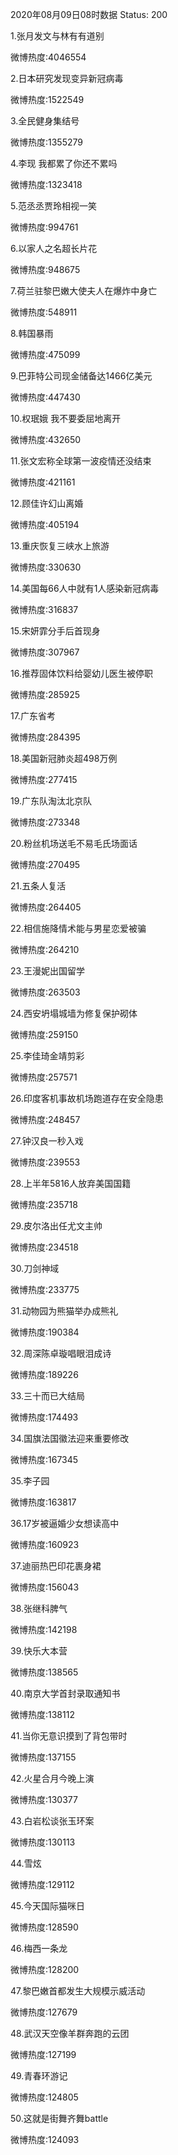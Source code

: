 2020年08月09日08时数据
Status: 200

1.张月发文与林有有道别

微博热度:4046554

2.日本研究发现变异新冠病毒

微博热度:1522549

3.全民健身集结号

微博热度:1355279

4.李现 我都累了你还不累吗

微博热度:1323418

5.范丞丞贾玲相视一笑

微博热度:994761

6.以家人之名超长片花

微博热度:948675

7.荷兰驻黎巴嫩大使夫人在爆炸中身亡

微博热度:548911

8.韩国暴雨

微博热度:475099

9.巴菲特公司现金储备达1466亿美元

微博热度:447430

10.权珉娥 我不要委屈地离开

微博热度:432650

11.张文宏称全球第一波疫情还没结束

微博热度:421161

12.顾佳许幻山离婚

微博热度:405194

13.重庆恢复三峡水上旅游

微博热度:330630

14.美国每66人中就有1人感染新冠病毒

微博热度:316837

15.宋妍霏分手后首现身

微博热度:307967

16.推荐固体饮料给婴幼儿医生被停职

微博热度:285925

17.广东省考

微博热度:284395

18.美国新冠肺炎超498万例

微博热度:277415

19.广东队淘汰北京队

微博热度:273348

20.粉丝机场送毛不易毛氏场面话

微博热度:270495

21.五条人复活

微博热度:264405

22.相信施降情术能与男星恋爱被骗

微博热度:264210

23.王漫妮出国留学

微博热度:263503

24.西安坍塌城墙为修复保护砌体

微博热度:259150

25.李佳琦金靖剪彩

微博热度:257571

26.印度客机事故机场跑道存在安全隐患

微博热度:248457

27.钟汉良一秒入戏

微博热度:239553

28.上半年5816人放弃美国国籍

微博热度:235718

29.皮尔洛出任尤文主帅

微博热度:234518

30.刀剑神域

微博热度:233775

31.动物园为熊猫举办成熊礼

微博热度:190384

32.周深陈卓璇唱眼泪成诗

微博热度:189226

33.三十而已大结局

微博热度:174493

34.国旗法国徽法迎来重要修改

微博热度:167345

35.李子园

微博热度:163817

36.17岁被逼婚少女想读高中

微博热度:160923

37.迪丽热巴印花裹身裙

微博热度:156043

38.张继科脾气

微博热度:142198

39.快乐大本营

微博热度:138565

40.南京大学首封录取通知书

微博热度:138112

41.当你无意识摸到了背包带时

微博热度:137155

42.火星合月今晚上演

微博热度:130377

43.白岩松谈张玉环案

微博热度:130113

44.雪炫

微博热度:129112

45.今天国际猫咪日

微博热度:128590

46.梅西一条龙

微博热度:128200

47.黎巴嫩首都发生大规模示威活动

微博热度:127679

48.武汉天空像羊群奔跑的云团

微博热度:127199

49.青春环游记

微博热度:124805

50.这就是街舞齐舞battle

微博热度:124093

